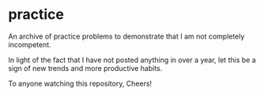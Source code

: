# practice
An archive of practice problems to demonstrate that I am not completely incompetent.

In light of the fact that I have not posted anything in over a year, let this be a sign of new trends and more productive habits.

To anyone watching this repository,
Cheers!
